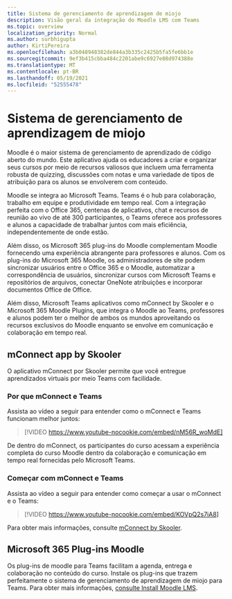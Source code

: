 ```yaml
---
title: Sistema de gerenciamento de aprendizagem de miojo
description: Visão geral da integração do Moodle LMS com Teams
ms.topic: overview
localization_priority: Normal
ms.author: surbhigupta
author: KirtiPereira
ms.openlocfilehash: a3b048948382de844a3b335c2425b5fa5fe6bb1e
ms.sourcegitcommit: 9ef3b415cbba484c2201abe9c6927e08d974388e
ms.translationtype: MT
ms.contentlocale: pt-BR
ms.lasthandoff: 05/19/2021
ms.locfileid: "52555478"
---
```

# <a name="moodle-learning-management-system"></a>Sistema de gerenciamento de aprendizagem de miojo

Moodle é o maior sistema de gerenciamento de aprendizado de código aberto do mundo. Este aplicativo ajuda os educadores a criar e organizar seus cursos por meio de recursos valiosos que incluem uma ferramenta robusta de quizzing, discussões com notas e uma variedade de tipos de atribuição para os alunos se envolverem com conteúdo.  
 
Moodle se integra ao Microsoft Teams. Teams é o hub para colaboração, trabalho em equipe e produtividade em tempo real. Com a integração perfeita com o Office 365, centenas de aplicativos, chat e recursos de reunião ao vivo de até 300 participantes, o Teams oferece aos professores e alunos a capacidade de trabalhar juntos com mais eficiência, independentemente de onde estão. 
 
Além disso, os Microsoft 365 plug-ins do Moodle complementam Moodle fornecendo uma experiência abrangente para professores e alunos. Com os plug-ins do Microsoft 365 Moodle, os administradores de site podem sincronizar usuários entre o Office 365 e o Moodle, automatizar a correspondência de usuários, sincronizar cursos com Microsoft Teams e repositórios de arquivos, conectar OneNote atribuições e incorporar documentos Office de Office.  
 
Além disso, Microsoft Teams aplicativos como mConnect by Skooler e o Microsoft 365 Moodle Plugins, que integra o Moodle ao Teams, professores e alunos podem ter o melhor de ambos os mundos aproveitando os recursos exclusivos do Moodle enquanto se envolve em comunicação e colaboração em tempo real.

## <a name="mconnect-app-by-skooler"></a>mConnect app by Skooler

O aplicativo mConnect por Skooler permite que você entregue aprendizados virtuais por meio Teams com facilidade.

### <a name="why-mconnect-and-teams"></a>Por que mConnect e Teams

Assista ao vídeo a seguir para entender como o mConnect e Teams funcionam melhor juntos:

> [!VIDEO https://www.youtube-nocookie.com/embed/nM56R_woMdE]

De dentro do mConnect, os participantes do curso acessam a experiência completa do curso Moodle dentro da colaboração e comunicação em tempo real fornecidas pelo Microsoft Teams.

### <a name="get-started-with-mconnect-and-teams"></a>Começar com mConnect e Teams

Assista ao vídeo a seguir para entender como começar a usar o mConnect e o Teams:

> [!VIDEO https://www.youtube-nocookie.com/embed/KOVpQ2s7iA8]

Para obter mais informações, consulte [mConnect by Skooler](https://skooler.com/mconnect/how-to/).

## <a name="microsoft-365-moodle-plugins"></a>Microsoft 365 Plug-ins Moodle

Os plug-ins de moodle para Teams facilitam a agenda, entrega e colaboração no conteúdo do curso. Instale os plug-ins que trazem perfeitamente o sistema de gerenciamento de aprendizagem de miojo para Teams. Para obter mais informações, [consulte Install Moodle LMS](moodleInstructions.md).

